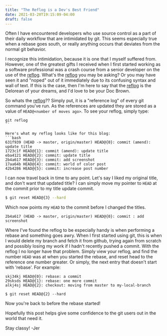 ```yaml
---
title: "The Reflog is a Dev's Best Friend"
date: 2021-03-20T19:15:09-04:00
draft: false 
---
```

Often I have encountered developers who use source control as a part of their daily workflow that are intimidated by git. This seems especially true when a rebase goes south, or really anything occurs that deviates from the normal git behavior.

I recognize this intimidation, because it is one that I myself suffered from. However, one of the greatest gifts I received when I first started working as a software professional was a crash course from a senior developer on the use of the [reflog](https://git-scm.com/docs/git-reflog). What's the [reflog](https://git-scm.com/docs/git-reflog) you may be asking? Or you may have seen it and "noped" out of it immediately due to its confusing syntax and wall of text. If this is the case, then I'm here to say that the [reflog](https://git-scm.com/docs/git-reflog) is the Delorean of your dreams, and I'd love to be your Doc Brown. 

So whats the [reflog](https://git-scm.com/docs/git-reflog)?? Simply put, it is a "reference log" of every git command you've run. As the references are updated they are stored as a value of `HEAD@<number of moves ago>`. To see your reflog, simply type:
```
git reflog
``

Here's what my reflog looks like for this blog:
```bash
631f939 (HEAD -> master, origin/master) HEAD@{0}: commit (amend): update title
1723c1f HEAD@{1}: commit (amend): update title
eba4121 HEAD@{2}: commit: update title
2b4a617 HEAD@{3}: commit: add screenshot
17aa64b HEAD@{4}: commit: world of color post
42b4286 HEAD@{5}: commit: increase post number
```

I can now travel back in time to any point. Let's say I liked my original title, and don't want that updated title? I can simply move my pointer to `HEAD` at the commit prior to my title update commit.
```bash
$ git reset HEAD@{3} --hard
```

Which now points my `HEAD` to the commit before I changed the titles. 
```
2b4a617 (HEAD -> master, origin/master) HEAD@{0}: commit : add screenshot
```

Where I've found the reflog to be especially handy is when performing a rebase and something goes awry. When I first started using git, this is when I would delete my branch and fetch it from github, trying again from scratch and possibly losing my work if I hadn't recently pushed a commit. With the reflog I no longer have that problem. Simply view your reflog, and find the number `HEAD` was at when you started the rebase, and reset head to the reference one number greater. Or simply, the next entry that doesn't start with 'rebase'. For example:
```
skj34kj HEAD@{0}: rebase: a commit
29sksds HEAD@{1}: rebase: one more commit
alkj4sj HEAD@{2}: checkout: moving from master to my-local-branch

$ git reset HEAD@{2} --hard
```
Now you're back to before the rebase started!

Hopefully this post helps give some confidence to the git users out in the world that need it. 

Stay classy! -Jer
